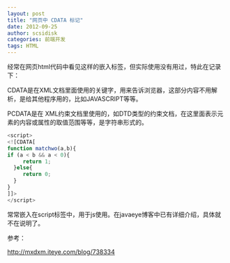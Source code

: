 ```yaml
---
layout: post
title: "网页中 CDATA 标记"
date: 2012-09-25
author: scsidisk
categories: 前端开发
tags: HTML
---
```


经常在网页html代码中看见这样的嵌入标签，但实际使用没有用过，特此在记录下：

CDATA是在XML文档里面使用的关键字，用来告诉浏览器，这部分内容不用解析，是给其他程序用的，比如JAVASCRIPT等等。

PCDATA是在 XML约束文档里使用的，如DTD类型的约束文档，在这里面表示元素的内容或属性的取值范围等等，是字符串形式的。

```js
<script>
<![CDATA[
function matchwo(a,b){
if (a < b && a < 0){
     return 1;
  }else{
     return 0;
  }
}
]]>
</script>
```

常常嵌入在script标签中，用于js使用。在javaeye博客中已有详细介绍，具体就不在说明了。

参考：

http://mxdxm.iteye.com/blog/738334